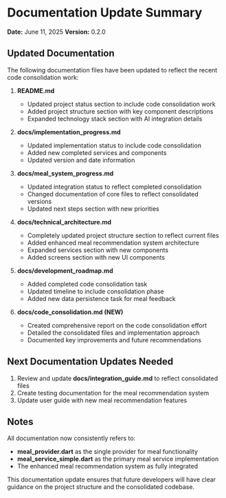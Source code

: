# Documentation Update Summary

**Date:** June 11, 2025
**Version:** 0.2.0

## Updated Documentation

The following documentation files have been updated to reflect the recent code consolidation work:

1. **README.md**
   - Updated project status section to include code consolidation work
   - Added project structure section with key component descriptions
   - Expanded technology stack section with AI integration details

2. **docs/implementation_progress.md**
   - Updated implementation status to include code consolidation
   - Added new completed services and components
   - Updated version and date information

3. **docs/meal_system_progress.md**
   - Updated integration status to reflect completed consolidation
   - Changed documentation of core files to reflect consolidated versions
   - Updated next steps section with new priorities

4. **docs/technical_architecture.md**
   - Completely updated project structure section to reflect current files
   - Added enhanced meal recommendation system architecture
   - Expanded services section with new components
   - Added screens section with new UI components

5. **docs/development_roadmap.md**
   - Added completed code consolidation task
   - Updated timeline to include consolidation phase
   - Added new data persistence task for meal feedback

6. **docs/code_consolidation.md (NEW)**
   - Created comprehensive report on the code consolidation effort
   - Detailed the consolidated files and implementation approach
   - Documented key improvements and future recommendations

## Next Documentation Updates Needed

1. Review and update **docs/integration_guide.md** to reflect consolidated files
2. Create testing documentation for the meal recommendation system
3. Update user guide with new meal recommendation features

## Notes

All documentation now consistently refers to:
- **meal_provider.dart** as the single provider for meal functionality
- **meal_service_simple.dart** as the primary meal service implementation
- The enhanced meal recommendation system as fully integrated

This documentation update ensures that future developers will have clear guidance on the project structure and the consolidated codebase.
